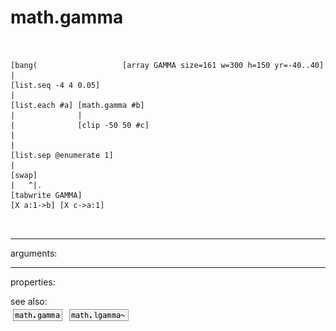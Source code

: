 # math.gamma

```


[bang(                   [array GAMMA size=161 w=300 h=150 yr=-40..40]
|
[list.seq -4 4 0.05]
|
[list.each #a] [math.gamma #b]
|              |
|              [clip -50 50 #c]
|
|
[list.sep @enumerate 1]
|
[swap]
|   ^|.
[tabwrite GAMMA]
[X a:1->b] [X c->a:1]

            
```
---
arguments:


---
properties:


see also:<br>
![math.gamma](img/object_math.gamma.png)
![math.lgamma~](img/object_math.lgamma~.png)

